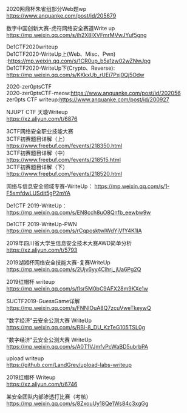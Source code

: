 2020网鼎杯朱雀组部分Web题wp    
https://www.anquanke.com/post/id/205679   

数字中国创新大赛-虎符网络安全赛道Write up        
https://mp.weixin.qq.com/s/ih2X8IXVFmrMVwJYuf5gng          

De1CTF2020writeup    
De1CTF2020-WriteUp上(Web、Misc、Pwn) :https://mp.weixin.qq.com/s/1CR0up_b5a1zw02wZNwJpg              
De1CTF2020-WriteUp下(Crypto、Reverse):  https://mp.weixin.qq.com/s/KKkxUb_rUEi7Pxj0Qj5Odw           

2020-zer0ptsCTF   
2020-zer0ptsCTF-meow:https://www.anquanke.com/post/id/202056      
zer0pts CTF writeup:https://www.anquanke.com/post/id/200927     

NJUPT CTF 天璇Writeup   
https://xz.aliyun.com/t/6876    

3CTF网络安全职业技能大赛  
3CTF初赛题目详解（上）  
https://www.freebuf.com/fevents/218350.html   
3CTF初赛题目详解（中）       
https://www.freebuf.com/fevents/218515.html   
3CTF初赛题目详解（下）        
https://www.freebuf.com/fevents/218520.html  

网络与信息安全领域专赛-WriteUp： 
https://mp.weixin.qq.com/s/1-F5smfdwLUSdit5gP2mYA  

De1CTF 2019-WriteUp：         
https://mp.weixin.qq.com/s/EN8cch8uO8Qnfb_eewbw9w   

De1CTF 2019-WriteUp-PWN        
https://mp.weixin.qq.com/s/rCqposktwlWdYjVfY4K1lA   

2019年四川省大学生信息安全技术大赛AWD简单分析       
https://xz.aliyun.com/t/5793        

2019湖湘杯网络安全技能大赛-复赛WriteUp        
https://mp.weixin.qq.com/s/2Ujv6yy4Clhrj_jUa6Pg2Q         

2019红帽杯 writeup     
https://mp.weixin.qq.com/s/flsr5M0bC9AFX28m9KXe1w  

SUCTF2019-GuessGame详解  
https://mp.weixin.qq.com/s/FNNIOuA8Q7zcuVweTkeywQ  

"数字经济"云安全公测大赛 WriteUp  
https://mp.weixin.qq.com/s/RBl-8_DU_KzTeG105TSL0g   

"数字经济"云安全公测大赛 WriteUp  
https://mp.weixin.qq.com/s/A0T1VJmfvPcWaBD5ubrbPA   

upload writeup  
https://github.com/LandGrey/upload-labs-writeup  

2019红帽杯 Writeup  
https://xz.aliyun.com/t/6746  

某安全团队内部渗透打比赛（考核）    
https://mp.weixin.qq.com/s/8ZxouUy18Qe1Ws84c3xgGg    
